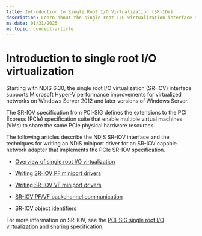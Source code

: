 ```yaml
---
title: Introduction to Single Root I/O Virtualization (SR-IOV)
description: Learn about the single root I/O virtualization interface and how it supports Microsoft Hyper-V performance improvements.
ms.date: 01/31/2025
ms.topic: concept-article
---
```


# Introduction to single root I/O virtualization

Starting with NDIS 6.30, the single root I/O virtualization (SR-IOV) interface supports Microsoft Hyper-V performance improvements for virtualized networks on Windows Server 2012 and later versions of Windows Server.

The SR-IOV specification from PCI-SIG defines the extensions to the PCI Express (PCIe) specification suite that enable multiple virtual machines (VMs) to share the same PCIe physical hardware resources.

The following articles describe the NDIS SR-IOV interface and the techniques for writing an NDIS miniport driver for an SR-IOV capable network adapter that implements the PCIe SR-IOV specification.

- [Overview of single root I/O virtualization](overview-of-single-root-i-o-virtualization--sr-iov-.md)

- [Writing SR-IOV PF miniport drivers](writing-sr-iov-pf-miniport-drivers.md)

- [Writing SR-IOV VF miniport drivers](writing-sr-iov-vf-miniport-drivers.md)

- [SR-IOV PF/VF backchannel communication](sr-iov-pf-vf-backchannel-communication.md)

- [SR-IOV object identifiers](sr-iov-oids.md)

For more information on SR-IOV, see the [PCI-SIG single root I/O virtualization and sharing](https://pcisig.com/specifications/iov/single_root) specification.

